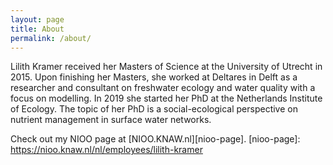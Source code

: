 ```yaml
---
layout: page
title: About
permalink: /about/
---
```


Lilith Kramer received her Masters of Science at the University of Utrecht in 2015. Upon finishing her Masters, she worked at Deltares in Delft as a researcher and consultant on freshwater ecology and water quality with a focus on modelling. In 2019 she started her PhD at the Netherlands Institute of Ecology. The topic of her PhD is a social-ecological perspective on nutrient management in surface water networks.

Check out my NIOO page at [NIOO.KNAW.nl][nioo-page].
[nioo-page]: https://nioo.knaw.nl/nl/employees/lilith-kramer 